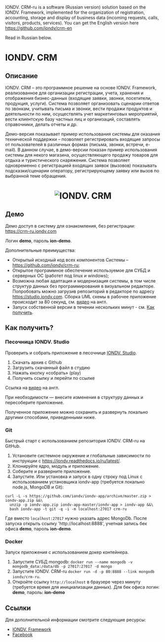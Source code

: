 IONDV. CRM-ru is a software (Russian version) solution based on the IONDV. Framework, implemented for the organization of registration, accounting, storage and display of business data (incoming requests, calls, visitors, products, services). You can get the English version here https://github.com/iondv/crm-en

Read in Russian below.

# IONDV. CRM
## Описание

IONDV. CRM – это программное решение на основе IONDV. Framework, реализованное для организации регистрации, учета, хранения и отображения бизнес-данных (входящие заявки, звонки, посетители, продукция, услуги). Система позволяет организовать сценарии ответов по звонкам, учитывать письма и звонки, вести продажи продуктов и деятельности по ним, осуществлять учет маркетинговых мероприятий, вести клиентскую базу частных лиц и организаций, составлять справочники, делать отчеты и др.

Демо-версия показывает пример использования системы для оказания технической поддержки – позволяет регистрировать входящие запросы от пользователей в различных формах (письма, звонки, встречи, e-mail). В данном случае, в демо-версии показан пример использования системы для некого магазина, осуществляющего продажу товаров для отдыха и туристического снаряжения. Система позволяет одновременно с регистрацией входящих заявок (вызовов) показывать подсказки/сценарии оператору, регистрирующему заявку или вызов по выбранной теме обращения.

<h1 align="center"> <img src="/crmru.jpg" alt="IONDV. CRM" align="center"></h1>  

## Демо

Демо доступ в систему для ознакомления, без регистрации: https://crm-ru.iondv.com

Логин **demo**, пароль **ion-demo**.

Дополнительные преимущества:
- Открытый исходный код всех компонентов Системы – https://github.com/iondv/crm-ru;
- Открытое программное обеспечение используемое для СУБД и серверных ОС (работет под linux и windows); 
- Возможна любая адаптация и модернизация системы, в том числе структур данных без программирования в визуальном редакторе. Попробовать можно загрузив репозиторий в редакторе по адресу https://studio.iondv.com. Сборка UML схемы в рабочее приложение происходит за 80 секунд, см. [видео](https://www.youtube.com/watch?v=s7q9_YXkeEo) на англ.
- Запуск собственной версии в течении нескольких минут - см. [Как получить](#как-получить).

## Как получить?

### Песочница IONDV. Studio
Проверить и собрать приложение в песочнице [IONDV. Studio](https://studio.iondv.com).
1. Скачать архив с Github
2. Загрузить скачанный файл в студию
3. Нажать кнопку «собрать» (play)
4. Получить ссылку и перейти по ссылке 

Ссылка на [видео](https://www.youtube.com/watch?v=s7q9_YXkeEo) на англ.  

При необходимости — внесите изменения в структуру данных и пересоберите приложение.

Полученное приложение можно сохранить и развернуть локально другими способами, приведенными ниже.

### Git
Быстрый старт с использованием репозитория IONDV. CRM-ru на GitHub.
1. Установите системное окружение и глобальные зависимости по инструкции с https://iondv.readthedocs.io/ru/latest/. 
2. Клонируйте ядро, модуль и приложение. 
3. Соберите и разверните приложение. 
4. Запустите. 
Или установка и запуск в одну строку под Linux с использованием установщика iondv-app (требуется локально node.js, MongoDB и Git):
```
curl -L -s https://github.com/iondv/iondv-app/archive/master.zip > iondv-app.zip &&\
  unzip -p iondv-app.zip iondv-app-master/iondv-app > iondv-app &&\
  bash iondv-app -t git -q -i -m localhost:27017 crm-ru
  ```
Где вместо `localhost:27017` нужно указать адрес MongoDb. После запуска открыть ссылку 'http://localhost:8888', учетная запись бек офиса **demo**, пароль **ion-demo**.

### Docker
Запуск приложения с использованием докер контейнера.
1. Запустите СУБД mongodb: `docker run --name mongodb -v mongodb_data:/data/db -p 27017:27017 -d mongo` 
2. Запустите IONDV. CRM-ru `docker run -d -p 80:8888 --link mongodb iondv/crm-ru`. 
3. Откройте ссылку `http://localhost` в браузере через минуту (требуется время для инициализации данных). Для бек офиса логин: **demo**, пароль: **ion-demo** 

## Ссылки
Для дополнительной информации смотрите следующие ресурсы:
- [IONDV. Framework](https://iondv.com/)
- [Facebook](https://www.facebook.com/iondv/)
